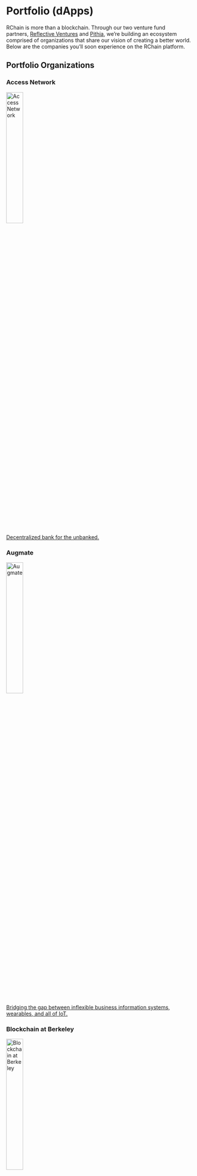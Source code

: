 # Portfolio (dApps)

RChain is more than a blockchain. Through our two venture fund partners, [Reflective Ventures](https://www.reflectiveventures.io/) and [Pithia](https://www.pithia.com/), we’re building an ecosystem comprised of organizations that share our vision of creating a better world. Below are the companies you’ll soon experience on the RChain platform.

<style>
logos { width: 200px; height: 200px }

img { width: 30%; height: auto }
</style>

<div class="section" id="companySection">
    <h2>Portfolio Organizations</h2>
    <div class="flexWrapper">
        <div class="companyCard">
            <h3>Access Network</h3>
            <div class="imgWrapper">
                <a href="https://acxnetwork.com/" target="_blank" class="portfolioLink">
                    <img src="../assets/portfolio/accessNetwork.jpeg" alt="Access Network">
                    <div class="desc">
                        <p>Decentralized bank for the unbanked.</p>
                    </div>
                </a>
            </div>
        </div>
        <div class="companyCard">
            <h3>Augmate</h3>
            <div class="imgWrapper">
                <a href="https://www.augmate.io/" target="_blank" class="portfolioLink">
                    <img src="../assets/portfolio/augmate.jpeg" alt="Augmate">
                    <div class="desc">
                        <p>Bridging the gap between inflexible business information systems, wearables, and all of IoT.</p>
                    </div>
                </a>
            </div>
        </div>
        <div class="companyCard">
            <h3>Blockchain at Berkeley</h3>
            <div class="imgWrapper">
                <a href="https://blockchain.berkeley.edu/" target="_blank" class="portfolioLink">
                    <img src="../assets/portfolio/blockchainAtBerkeley.png" alt="Blockchain at Berkeley">
                    <div class="desc">
                        <p>A student-run organization at UC Berkeley dedicated to serving the Berkeley and greater East Bay crypto and blockchain communities.</p>
                    </div>
                </a>
            </div>
        </div>
        <div class="companyCard">
            <h3>Coegil</h3>
            <div class="imgWrapper">
                <a href="https://coegil.com/" target="_blank" class="portfolioLink">
                    <img src="../assets/portfolio/coegil.jpeg" alt="Coegil">
                    <div class="desc">
                        <p>The first Decision Science platform that connects you to the data and expertise you need to make great decisions quickly.</p>
                    </div>
                </a>
            </div>
        </div>
        <div class="companyCard">
            <h3>Cryptofex</h3>
            <div class="imgWrapper">
                <a href="https://cryptofex.io/" target="_blank" class="portfolioLink">
                    <img src="../assets/portfolio/cryptofex-512.png" alt="Cryptofex">
                    <div class="desc">
                        <p>A decentralized integrated development environment (DIDE), a command-line toolset, and an integrated blockchain-based App Store.</p>
                    </div>
                </a>
            </div>
        </div>
        <div class="companyCard">
            <h3>Digital Town</h3>
            <div class="imgWrapper">
                <a href="https://digitaltown.com/" target="_blank" class="portfolioLink">
                    <img src="../assets/portfolio/digitalTown.png" alt="Digital Town">
                    <div class="desc">
                        <p>A pioneer in the use of smart city technology and decentralized applications for cities.</p>
                    </div>
                </a>
            </div>
        </div>
        <div class="companyCard">
            <h3>Every</h3>
            <div class="imgWrapper">
                <a href="https://every.shop/" target="_blank" class="portfolioLink">
                    <img src="../assets/portfolio/every.png" alt="Every">
                    <div class="desc">
                        <p>A new retail platform that empowers shoppers to monetize their data in direct transactions with brands.</p>
                    </div>
                </a>
            </div>
        </div>
        <div class="companyCard">
            <h3>FanFactor</h3>
            <div class="imgWrapper">
                <a href="https://www.linkedin.com/company/fanfactor-inc/" target="_blank" class="portfolioLink">
                    <img src="../assets/portfolio/funFactor.png" alt="FanFactor">
                    <div class="desc">
                        <p>Blockchain-based sports fan engagement platform that turns sports talk into sports action.</p>
                    </div>
                </a>
            </div>
        </div>
        <div class="companyCard">
            <h3>Govurn</h3>
            <div class="imgWrapper">
                <a href="https://www.govurn.com/" target="_blank" class="portfolioLink squared">
                    <img src="../assets/portfolio/govurn.jpg" alt="Govurn">
                    <div class="desc">
                        <p>Delivers convenient and secure decision management solutions.</p>
                    </div>
                </a>
            </div>
        </div>
        <div class="companyCard">
            <h3>Harvard Undergraduate Blockchain Group</h3>
            <div class="imgWrapper">
                <a href="https://www.hubg.io/" target="_blank" class="portfolioLink" id="hubg">
                    <img src="../assets/portfolio/hubg.png" alt="Harvard Undergraduate Blockchain Group">
                    <div class="desc">
                        <p>Engaging in the discussion and education of cryptocurrency and blockchain technology on campus.</p>
                    </div>
                </a>
            </div>
        </div>
        <div class="companyCard">
            <h3>Hellofriend</h3>
            <div class="imgWrapper">
                <a href="https://joinhellofriend.com/" target="_blank" class="portfolioLink">
                    <img src="../assets/portfolio/helloFriend.jpeg" alt="Hellofriend">
                    <div class="desc">
                        <p>A decentralized shared economy for real life activities.</p>
                    </div>
                </a>
            </div>
        </div>
        <div class="companyCard">
            <h3>Inkrypt</h3>
            <div class="imgWrapper">
                <a href="https://www.inkrypt.io/" target="_blank" class="portfolioLink squared">
                    <img src="../assets/portfolio/inkCrypt.jpeg" alt="Inkrypt">
                    <div class="desc">
                        <p>A privacy-centric, decentralized content hosting solution.</p>
                    </div>
                </a>
            </div>
        </div>
        <div class="companyCard">
            <h3>LifeID</h3>
            <div class="imgWrapper">
                <a href="https://lifeid.io/" target="_blank" class="portfolioLink">
                    <img src="../assets/portfolio/lifeID.png" alt="LifeID">
                    <div class="desc">
                        <p>Bringing identity into the modern era with an open-source, blockchain-based identity platform.</p>
                    </div>
                </a>
            </div>
        </div>
        <div class="companyCard">
            <h3>Lucidity</h3>
            <div class="imgWrapper">
                <a href="https://lucidity.tech/" target="_blank" class="portfolioLink">
                    <img src="../assets/portfolio/lucidity.jpeg" alt="Lucidity">
                    <div class="desc">
                        <p>Improving the authenticity of digital advertising analytics through a neutral, decentralized shared ledger.</p>
                    </div>
                </a>
            </div>
        </div>
        <div class="companyCard">
            <h3>Netvote</h3>
            <div class="imgWrapper">
                <a href="https://netvote.io/" target="_blank" class="portfolioLink squared">
                    <img src="../assets/portfolio/netvote.png" alt="Netvote">
                    <div class="desc">
                        <p>An API for elections on public and private blockchains</p>
                    </div>
                </a>
            </div>
        </div>
        <div class="companyCard">
            <h3>Open</h3>
            <div class="imgWrapper">
                <a href="https://www.openfuture.io/" target="_blank" class="portfolioLink squared">
                    <img src="../assets/portfolio/open.jpeg" alt="Open">
                    <div class="desc">
                        <p>The first blockchain infrastructure for applications.</p>
                    </div>
                </a>
            </div>
        </div>
        <div class="companyCard">
            <h3>Proof</h3>
            <div class="imgWrapper">
                <a href="https://proofmedia.io/" target="_blank" class="portfolioLink">
                    <img src="../assets/portfolio/proofMedia.jpeg" alt="Proof">
                    <div class="desc">
                        <p>Leading the frontier in the battle against untruthful content.</p>
                    </div>
                </a>
            </div>
        </div>
        <div class="companyCard">
            <h3>Resonate</h3>
            <div class="imgWrapper">
                <a href="https://resonate.is/" target="_blank" class="portfolioLink squared">
                    <img src="../assets/portfolio/resonate.png" alt="Resonate">
                    <div class="desc">
                        <p>Streaming music platform that empowers independent artists with a stream-to-own model.</p>
                    </div>
                </a>
            </div>
        </div>
        <div class="companyCard">
            <h3>Re-sure</h3>
            <div class="imgWrapper">
                <a href="http://www.re-sure.com/" target="_blank" class="portfolioLink squared" id="reSure">
                    <img src="../assets/portfolio/reSure.png" alt="Re-sure">
                    <div class="desc">
                        <p>Insurance for people on the move.</p>
                    </div>
                </a>
            </div>
        </div>
        <div class="companyCard">
            <h3>Rubica</h3>
            <div class="imgWrapper">
                <a href="https://rubica.com/" target="_blank" class="portfolioLink">
                    <img src="../assets/portfolio/rubica.png" alt="Rubica">
                    <div class="desc">
                        <p>Restoring safety to your digital world.</p>
                    </div>
                </a>
            </div>
        </div>
        <div class="companyCard">
            <h3>Swytch</h3>
            <div class="imgWrapper">
                <a href="https://swytch.io/" target="_blank" class="portfolioLink squared">
                    <img src="../assets/portfolio/swytch.jpeg" alt="Swytch">
                    <div class="desc">
                        <p>Using the blockchain to track carbon impact and reward sustainable actions.</p>
                    </div>
                </a>
            </div>
        </div>
        <div class="companyCard">
            <h3>Tesloop</h3>
            <div class="imgWrapper">
                <a href="https://www.tesloop.com/" target="_blank" class="portfolioLink">
                    <img src="../assets/portfolio/tesloop.png" alt="Tesloop">
                    <div class="desc">
                        <p>Tesloop is building Carmiq, a connected car community and data-driven services marketplace.</p>
                    </div>
                </a>
            </div>
        </div>
        <div class="companyCard">
            <h3>Translo</h3>
            <div class="imgWrapper">
                <a href="https://www.translo.io/" target="_blank" class="portfolioLink">
                    <img src="../assets/portfolio/translo.png" alt="Translo">
                    <div class="desc">
                        <p>A powerful platform for sharing biomedical data in a decentralized, secure, efficient, and permissioned manner.</p>
                    </div>
                </a>
            </div>
        </div>
        <div class="companyCard">
            <h3>Trusted Key</h3>
            <div class="imgWrapper">
                <a href="https://www.trustedkey.com/" target="_blank" class="portfolioLink">
                    <img src="../assets/portfolio/trustedKey.jpeg" alt="Trusted Key">
                    <div class="desc">
                        <p>An enterprise digital identity solution that leverages blockchain technology to provide the foundation of digital trust.</p>
                    </div>
                </a>
            </div>
        </div>
        <div class="companyCard">
            <h3>Veriledger</h3>
            <div class="imgWrapper">
                <a href="https://veriledger.io/" target="_blank" class="portfolioLink">
                    <img src="../assets/portfolio/veriledger.jpeg" alt="Veriledger">
                    <div class="desc">
                        <p>Decrypting cryptocurrency accounting.</p>
                    </div>
                </a>
            </div>
        </div>
        <div class="companyCard">
            <h3>Witnet</h3>
            <div class="imgWrapper">
                <a href="https://witnet.io/#/" target="_blank" class="portfolioLink squared">
                    <img src="../assets/portfolio/witnet.jpeg" alt="Witnet">
                    <div class="desc">
                        <p>Smart contracts with real power.</p>
                    </div>
                </a>
            </div>
        </div>
        <div class="companyCard">
            <h3>WMVAI</h3>
            <div class="imgWrapper">
                <a href="http://wmv.ai/" target="_blank" class="portfolioLink">
                    <img src="../assets/portfolio/wmvai.jpeg" alt="WMVAI">
                    <div class="desc">
                        <p>Magnifying voice for attention and influence.</p>
                    </div>
                </a>
            </div>
        </div>
        <div class="companyCard">
            <h3>Xpansiv</h3>
            <div class="imgWrapper">
                <a href="https://www.xpansiv.com/" target="_blank" class="portfolioLink">
                    <img src="../assets/portfolio/xpansiv.png" alt="Xpansiv">
                    <div class="desc">
                        <p>Transforming how commodities are valued.</p>
                    </div>
                </a>
            </div>
        </div>
    </div>
</div>

